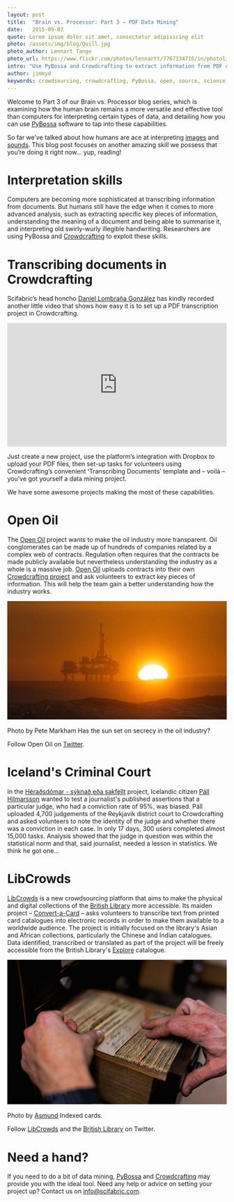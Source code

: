 ```yaml
---
layout: post
title:  "Brain vs. Processor: Part 3 – PDF Data Mining"
date:   2015-09-07 
quote: Lorem ipsum dolor sit amet, consectetur adipisicing elit
photo: /assets/img/blog/Quill.jpg
photo_author: Lennart Tange
photo_url: https://www.flickr.com/photos/lennartt/7767334716/in/photolist-cQnC15-nFXbc-hbUp9u-2pZ7fV-817Gkm-f5Ebvo-7vuMwr-oiudxM-6fHYs4-bbkYzz-qqBSXL-vWrZ5f-oE9DyL-93EhKE-5Aqfvq-qHZBcg-9NbGou-jGaJ3k-5FdXox-q4ZB3R-2YGADn-f5WiW4-6YJjjy-4okHTv-8vC3Ef-6P2h7m-7SyD2r-bNLgPc-gFc8B2-7S5Acj-nhku2N-3r5Lz-619scQ-oiidpw-c7S5NS-4opDnA-86CQHB-jBLsX1-awriLT-kfUQa1-47GeJT-CbBZY-6QSy1v-87BChS-fj9zct-4mYwgs-2CWoeV-6vcfbQ-5koddX-zQLni
intro: "Use PyBossa and Crowdcrafting to extract information from PDF documents"
author: jimmyd
keywords: crowdsourcing, crowdcrafting, PyBossa, open, source, science, citizen, opensource, transcribe, cognitive, image, pattern, recognition, sound, data, mine, PDF
---
```


Welcome to Part 3 of our Brain vs. Processor blog series, which is examining how the human brain remains a more versatile and effective tool than computers for interpreting certain types of data, and detailing how you can use [PyBossa](http://pybossa.com/) software to tap into these capabilities.

So far we’ve talked about how humans are ace at interpreting [images](http://pybossa.com/blog/2015/04/02/Image_Pattern_Recognition/) and [sounds](http://pybossa.com/blog/2015/05/10/Sound_Pattern_Recognition/). This blog post focuses on another amazing skill we possess that you’re doing it right now… yup, reading!

# Interpretation skills

Computers are becoming more sophisticated at transcribing information from documents. But humans still have the edge when it comes to more advanced analysis, such as extracting specific key pieces of information, understanding the meaning of a document and being able to summarise it, and interpreting old swirly-wurly illegible handwriting. Researchers are using PyBossa and [Crowdcrafting](http://crowdcrafting.org/) to exploit these skills.

# Transcribing documents in Crowdcrafting

Scifabric’s head honcho [Daniel Lombraña González](http://daniellombrana.es/) has kindly recorded another little video that shows how easy it is to set up a PDF transcription project in Crowdcrafting. 

<style>.embed-container { position: relative; padding-bottom: 56.25%; height: 0; overflow: hidden; max-width: 100%; } .embed-container iframe, .embed-container object, .embed-container embed { position: absolute; top: 0; left: 0; width: 100%; height: 100%; }</style><div class='embed-container'><iframe src='https://www.youtube.com/embed/GoL0SVC48eg' frameborder='0' allowfullscreen></iframe></div>

Just create a new project, use the platform’s integration with Dropbox to upload your PDF files, then set-up tasks for volunteers using Crowdcrafting’s convenient ‘Transcribing Documents’ template and – voilà  – you’ve got yourself a data mining project.

We have some awesome projects making the most of these capabilities.

# Open Oil
 
The [Open Oil](http://openoil.net/) project wants to make the oil industry more transparent. Oil conglomerates can be made up of hundreds of companies related by a complex web of contracts. Regulation often requires that the contracts be made publicly available but nevertheless understanding the industry as a whole is a massive job. [Open Oil](http://openoil.net/) uploads contracts into their own [Crowdcrafting project](https://crowdcrafting.org/project/openoil/) and ask volunteers to extract key pieces of information. This will help the team gain a better understanding how the industry works.

![alttext](/assets/img/blog/OilSunset.jpg "Pete Markham")
<p class="post-caption">Photo by <a https://www.flickr.com/photos/pmarkham/15239838875/in/photolist-pdGa9F-fAvxEi-71K9Q8-wHSCbR-5zmEbT-weBXfX-cj2RnA-aQaLwt-aF3BRB-9VhRZP-9V6tx4-pqarNg-ggofYY-qDTCi-qDTyp-67eXv4-wiwiW-6FkGU5-6tvHay-bXhiYh-8Eiz5y-pFTsmT-b1kzEx-ggofKb-9kfA6B-71Pb5L-9Z7pN3-71Karr-9UuMh3-6ZQvDd-6tK5TM-72zFcj-wHSxMR-pFTs98-6trCak-7deMVi-5TEhqr-7Dv9R5-oWcmq7-aAJWSh-aAJWGb-aAGd7g-7ZxVc-roBiy-tQ7d8r-4YkeaK-6EG8oP-wY3zGA-wY3A5u-wHSARX>Pete Markham</a> Has the sun set on secrecy in the oil industry?</p>

Follow Open Oil on [Twitter](https://twitter.com/Open_Oil).

# Iceland's Criminal Court

In the [Héraðsdómar - sýknað eða sakfellt](http://crowdcrafting.org/project/heradsdomar/) project, Icelandic citizen [Páll Hilmarsson](http://gogn.in/) wanted to test a journalist's published assertions that a particular judge, who had a conviction rate of 95%, was biased. Páll uploaded 4,700 judgements of the Reykjavik district court to Crowdcrafting and asked volunteers to note the identity of the judge and whether there was a conviction in each case. In only 17 days, 300 users completed almost 15,000 tasks. Analysis showed that the judge in question was within the statistical norm and that, said journalist, needed a lesson in statistics. We think he got one...

# LibCrowds

[LibCrowds](http://www.libcrowds.com/) is a new crowdsourcing platform that aims to make the physical and digital collections of the [British Library](http://www.bl.uk/) more accessible. Its maiden project – [Convert-a-Card](http://www.libcrowds.com/project/category/convert-a-card/) – asks volunteers to transcribe text from printed card catalogues into electronic records in order to make them available to a worldwide audience. The project is initially focused on the library's Asian and African collections, particularly the Chinese and Indian catalogues. Data identified, transcribed or translated as part of the project will be freely accessible from the British Library's [Explore](http://explore.bl.uk/primo_library/libweb/action/search.do?dscnt=1&dstmp=1437390432340&vid=BLVU1&fromLogin=true) catalogue.

![alttext](/assets/img/blog/IndexCards.jpg "Courtesy of Asmund")
<p class="post-caption">Photo by <a href="https://www.flickr.com/photos/aasmund/5993042392/in/photolist-7XcTiQ-aEDMSr-AZmBP-a8zUH7-hT9z3h-mVG2p-eKApQ-7c4zmn-2SsHds-e3v2p-62GZsv-dTWkg-69xbpZ-9tRn2x-6Y64Dj-7GjptE-8PQRst-6rp3Eb-2mP3PU-5VkjyT-hvCx9">Asmund</a> Indexed cards.</p>

Follow [LibCrowds](https://twitter.com/LibCrowds) and the [British Library](https://twitter.com/britishlibrary) on Twitter.

# Need a hand?

If you need to do a bit of data mining, [PyBossa](http://pybossa.com/) and [Crowdcrafting](http://crowdcrafting.org/) may provide you with the ideal tool. Need any help or advice on setting your project up? Contact us on info@scifabric.com.

